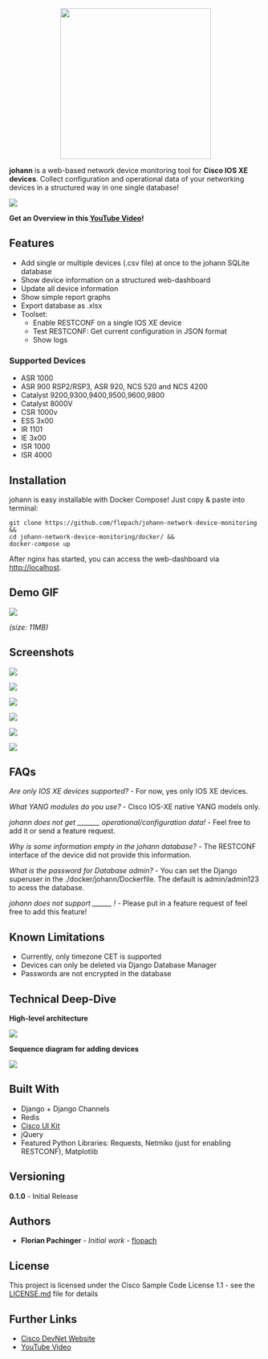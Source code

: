 <div align="center">
  <img width="300" src="images/logo/johann-logo-full.png">
</div>

**johann** is a web-based network device monitoring tool for **Cisco IOS XE devices**. Collect configuration and operational data of your networking devices in a structured way in one single database!

![](images/johann-teaser.png)

**Get an Overview in this [YouTube Video](https://www.youtube.com/watch?v=MLNEQePZyKs)!**

## Features

* Add single or multiple devices (.csv file) at once to the johann SQLite database
* Show device information on a structured web-dashboard
* Update all device information
* Show simple report graphs
* Export database as .xlsx
* Toolset:
	* Enable RESTCONF on a single IOS XE device
	* Test RESTCONF: Get current configuration in JSON format
	* Show logs

### Supported Devices

* ASR 1000
* ASR 900 RSP2/RSP3, ASR 920, NCS 520 and NCS 4200
* Catalyst 9200,9300,9400,9500,9600,9800
* Catalyst 8000V
* CSR 1000v
* ESS 3x00
* IR 1101
* IE 3x00
* ISR 1000
* ISR 4000

## Installation

johann is easy installable with Docker Compose! Just copy & paste into terminal:

```
git clone https://github.com/flopach/johann-network-device-monitoring &&
cd johann-network-device-monitoring/docker/ &&
docker-compose up
```

After nginx has started, you can access the web-dashboard via [http://localhost](http://localhost).

## Demo GIF

![](images/johann-0.1.0-gif.gif)

*(size: 11MB)*

## Screenshots

![](images/scr_add.png)

![](images/scr_all.png)

![](images/scr_detail.png)

![](images/scr_detail2.png)

![](images/scr_report.png)

![](images/scr_json.png)


## FAQs

*Are only IOS XE devices supported?* - For now, yes only IOS XE devices.

*What YANG modules do you use?* - Cisco IOS-XE native YANG models only.

*johann does not get _______ operational/configuration data!* - Feel free to add it or send a feature request.

*Why is some information empty in the johann database?* - The RESTCONF interface of the device did not provide this information.

*What is the password for Database admin?* - You can set the Django superuser in the ./docker/johann/Dockerfile. The default is admin/admin123 to acess the database.

*johann does not support ______ !* - Please put in a feature request of feel free to add this feature!

## Known Limitations

* Currently, only timezone CET is supported
* Devices can only be deleted via Django Database Manager 
* Passwords are not encrypted in the database 

## Technical Deep-Dive

**High-level architecture**

![](images/high-level-architecture.png)

**Sequence diagram for adding devices**

![](images/sequencediagram_add_device.png)

## Built With

* Django + Django Channels
* Redis
* [Cisco UI Kit](https://developer.cisco.com/site/uiux/)
* jQuery
* Featured Python Libraries: Requests, Netmiko (just for enabling RESTCONF), Matplotlib

## Versioning

**0.1.0** - Initial Release

## Authors

* **Florian Pachinger** - *Initial work* - [flopach](https://github.com/flopach)

## License

This project is licensed under the Cisco Sample Code License 1.1 - see the [LICENSE.md](LICENSE.md) file for details

## Further Links

* [Cisco DevNet Website](https://developer.cisco.com)
* [YouTube Video](https://www.youtube.com/watch?v=MLNEQePZyKs)
